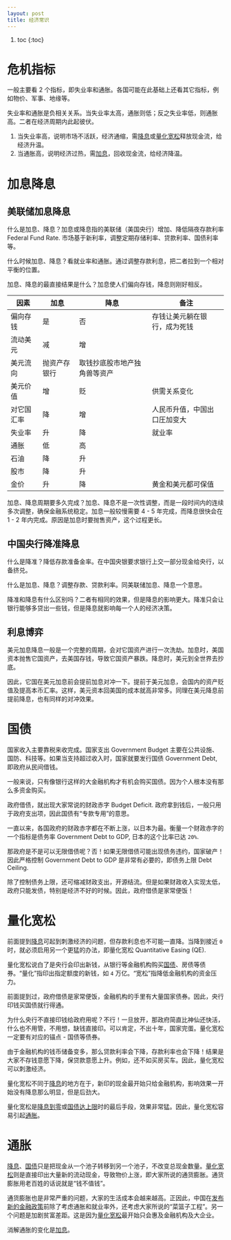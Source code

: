 ```yaml
---
layout: post
title: 经济常识
---
```


1. toc
{:toc}

# 危机指标 #

一般主要看 2 个指标，即失业率和通胀。各国可能在此基础上还看其它指标，例如物价、军事、地缘等。

失业率和通胀是负相关关系。当失业率太高，通胀则低；反之失业率低，则通胀高。二者在经济周期内此起彼伏。

1. 当失业率高，说明市场不活跃，经济通缩，需[降息](#加息降息)或[量化宽松](#量化宽松)释放现金流，给经济升温。
2. 当通胀高，说明经济过热，需[加息](#加息降息)，回收现金流，给经济降温。

# 加息降息 #

## 美联储加息降息 ##

什么是加息、降息？加息或降息指的美联储（美国央行）增加、降低隔夜存款利率 Federal Fund Rate. 市场基于新利率，调整定期存储利率、贷款利率、国债利率等。

什么时候加息、降息？看就业率和通胀。通过调整存款利息，把二者拉到一个相对平衡的位置。

加息、降息的最直接结果是什么？加息使人们偏向存钱，降息则刚好相反。

| 因素 | 加息 | 降息 | 备注 |
| ---  | ---  | ---  | --- |
| 偏向存钱 | 是 | 否 | 存钱让美元躺在银行，成为死钱 |
| 流动美元 | 减 | 增 | |
| 美元流向 | 抛资产存银行 | 取钱抄底股市地产独角兽等资产 | |
| 美元价值 | 增 | 贬 | 供需关系变化 |
| 对它国汇率 | 降 | 增 | 人民币升值，中国出口圧加变大 |
| 失业率 | 升 | 降 | 就业率 |
| 通胀 | 低 | 高 | |
| 石油 | 降 | 升 | |
| 股市 | 降 | 升 | |
| 金价 | 升 | 降 | 黄金和美元都可保值 |

加息、降息周期要多久完成？加息、降息不是一次性调整，而是一段时间内的连续多次调整，确保金融系统稳定。加息一般较慢需要 4 - 5 年完成，而降息很快会在 1 - 2 年内完成。原因是加息时要抛售资产，这个过程更长。

## 中国央行降准降息 ##

什么是降准？降低存款准备金率。在中国央银要求银行上交一部分现金给央行，以备挤兑。

什么是加息、降息？调整存款、贷款利率。同美联储加息、降息一个意思。

降准和降息有什么区别吗？二者有相同的效果，但是降息的影响更大。降准只会让银行能够多贷出一些钱，但是降息就影响每一个人的经济决策。

## 利息博弈 ##

美元加息降息一般是一个完整的周期，会对它国资产进行一次洗劫。加息时，美国资本抛售它国资产，去美国存钱，导致它国资产暴跌。降息时，美元到全世界去抄底。

因此，它国在美元加息前会提前加息对冲一下。提前于美元加息，会国内的资产贬值及提高本币汇率。这样，美元资本回美国的成本就高非常多。同理在美元降息前提前降息，也有同样的对冲效果。

# 国债 #

国家收入主要靠税来收完成。国家支出 Government Budget 主要在公共设施、国防、科技等。如果当支持超过收入时，国家就要发行国债 Government Debt, 即政府从民间借钱。

一般来说，只有像银行这样的大金融机构才有机会购买国债。因为个人根本没有那么多资金购买。

政府借债，就出现大家常说的财政赤字 Budget Deficit. 政府拿到钱后，一般只用于政府支出项，因此国债有“专款专用”的意思。

一直以来，各国政府的财政赤字都在不断上涨，以日本为最。衡量一个财政赤字的一个指标是债务率 Government Debt to GDP, 日本的这个比率已达 `20%`.

那政府是不是可以无限借债呢？否！如果无限借债可能出现债务违约，国家破产！因此严格控制 Government Debt to GDP 是非常有必要的，即债务上限 Debt Ceiling.

除了控制债务上限，还可缩减财政支出，开源结流。但是如果财政收入实现太低，政府只能发债，特别是经济不好的时候。因此，政府借债是家常便饭！

# 量化宽松 #

前面提到[降息](#加息降息)可起到刺激经济的问题，但存款利息也不可能一直降。当降到接近 `0` 时，就必须启用另一个更猛的办法，即量化宽松 Quantitative Easing (QE).

量化宽松说白了是央行会印出新钱，从银行等金融机构购买[国债](#国债)、房债等债券。“量化”指印出指定额度的新钱，如 `4` 万亿。“宽松”指降低金融机构的资金压力。

前面提到过，政府借债是家常便饭，金融机构的手里有大量国家债券。因此，央行印钱买国债就行得通。

为什么央行不直接印钱给政府用呢？不行！一旦放开，那政府简直比神仙还快活，什么也不用管，不用想，缺钱直接印。可以肯定，不出十年，国家完蛋。量化宽松一定要有对应的锚点 - 国债等债券。

由于金融机构的钱币储备变多，那么贷款利率会下降，存款利率也会下降！结果是大家不存钱意愿下降，保贷款意愿上升。例如，还不如买房买车。因此，量化宽松可以刺激经济。

量化宽松不同于[降息](#加息降息)的地方在于，新印的现金最开始只给金融机构，影响效果一开始没有降息那么明显，但是后劲大。

量化宽松是[降息到零](#加息降息)或[国债达上限](#国债)时的最后手段，效果非常猛。因此，量化宽松容易引起[通胀](#通胀)。

# 通胀 #

[降息](#加息降息)、[国债](#国债)只是把现金从一个池子转移到另一个池子，不改变总现金数量。[量化宽松](#量化宽松)则是直接印出大量新的流动现金，导致物价上涨，即大家所说的通货膨胀。通货膨胀用老百姓的话说就是“钱不值钱”。

通货膨胀也是非常严重的问题，大家的生活成本会越来越高。正因此，中国在[发布新的金融政策](#经济指标)前除了考虑通胀和就业率外，还考虑大家所说的“菜篮子工程”。另一个问题是加剧贫富差距。这是因为[量化宽松](#量化宽松)最开始只会惠及金融机构及大企业。

消解通胀的变化是[加息](#加息降息)。
